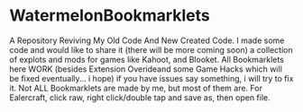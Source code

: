 # WatermelonBookmarklets
A Repository Reviving My Old Code And New Created Code. I made some code and would like to share it (there will be more coming soon) a collection of explots and mods for games like Kahoot, and Blooket. All Bookmarklets here WORK (besides Extension Overideand some Game Hacks which will be fixed eventually... i hope) if you have issues say something, i will try to fix it. Not ALL Bookmarklets are made by me, but most of them are. For Ealercraft, click  raw, right click/double tap and save as, then open file.
